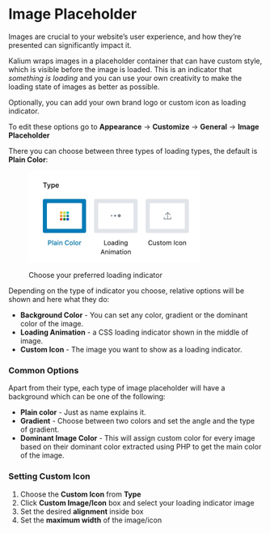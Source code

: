 # Image Placeholder

Images are crucial to your website’s user experience, and how they’re presented can significantly impact it.

Kalium wraps images in a placeholder container that can have custom style, which is visible before the image is loaded. This is an indicator that _something is loading_ and you can use your own creativity to make the loading state of images as better as possible.&#x20;

Optionally, you can add your own brand logo or custom icon as loading indicator.

To edit these options go to **Appearance** -> **Customize** -> **General** -> **Image Placeholder**

There you can choose between three types of loading types, the default is **Plain Color**:

<figure><img src="../.gitbook/assets/Image Placeholder Types.jpg" alt="" width="338"><figcaption><p>Choose your preferred loading indicator</p></figcaption></figure>

Depending on the type of indicator you choose, relative options will be shown and here what they do:

* **Background Color** - You can set any color, gradient or the dominant color of the image.
* **Loading Animation** - a CSS loading indicator shown in the middle of image.
* **Custom Icon** - The image you want to show as a loading indicator.

### Common Options

Apart from their type, each type of image placeholder will have a background which can be one of the following:

* **Plain color** - Just as name explains it.
* **Gradient** - Choose between two colors and set the angle and the type of gradient.
* **Dominant Image Color** - This will assign custom color for every image based on their dominant color extracted using PHP to get the main color of the image.

### Setting Custom Icon

1. Choose the **Custom Icon** from **Type**
2. Click **Custom Image/Icon** box and select your loading indicator image
3. Set the desired **alignment** inside box
4. Set the **maximum width** of the image/icon
